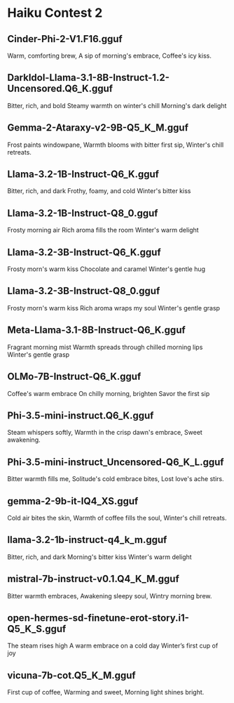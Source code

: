 # Haiku Contest 2

## Cinder-Phi-2-V1.F16.gguf

Warm, comforting brew,
A sip of morning's embrace,
Coffee's icy kiss.


## DarkIdol-Llama-3.1-8B-Instruct-1.2-Uncensored.Q6_K.gguf

Bitter, rich, and bold
Steamy warmth on winter's chill
Morning's dark delight


## Gemma-2-Ataraxy-v2-9B-Q5_K_M.gguf

Frost paints windowpane,
Warmth blooms with bitter first sip,
Winter's chill retreats.


## Llama-3.2-1B-Instruct-Q6_K.gguf

Bitter, rich, and dark
Frothy, foamy, and cold
Winter's bitter kiss


## Llama-3.2-1B-Instruct-Q8_0.gguf

Frosty morning air
Rich aroma fills the room
Winter's warm delight


## Llama-3.2-3B-Instruct-Q6_K.gguf

Frosty morn's warm kiss
Chocolate and caramel
Winter's gentle hug


## Llama-3.2-3B-Instruct-Q8_0.gguf

Frosty morn's warm kiss
Rich aroma wraps my soul
Winter's gentle grasp


## Meta-Llama-3.1-8B-Instruct-Q6_K.gguf

Fragrant morning mist
Warmth spreads through chilled morning lips
Winter's gentle grasp


## OLMo-7B-Instruct-Q6_K.gguf

Coffee's warm embrace
On chilly morning, brighten
Savor the first sip


## Phi-3.5-mini-instruct.Q6_K.gguf

Steam whispers softly,
Warmth in the crisp dawn's embrace,
Sweet awakening.


## Phi-3.5-mini-instruct_Uncensored-Q6_K_L.gguf

Bitter warmth fills me,
Solitude's cold embrace bites,
Lost love's ache stirs.


## gemma-2-9b-it-IQ4_XS.gguf

Cold air bites the skin,
Warmth of coffee fills the soul,
Winter's chill retreats.


## llama-3.2-1b-instruct-q4_k_m.gguf

Bitter, rich, and dark
Morning's bitter kiss
Winter's warm delight


## mistral-7b-instruct-v0.1.Q4_K_M.gguf

Bitter warmth embraces,
Awakening sleepy soul,
Wintry morning brew.


## open-hermes-sd-finetune-erot-story.i1-Q5_K_S.gguf

The steam rises high
A warm embrace on a cold day
Winter’s first cup of joy


## vicuna-7b-cot.Q5_K_M.gguf

First cup of coffee,
Warming and sweet,
Morning light shines bright.